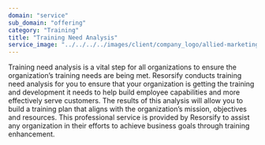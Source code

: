 ```yaml
---
domain: "service"
sub_domain: "offering"
category: "Training"
title: "Training Need Analysis"
service_image: "../../../../images/client/company_logo/allied-marketing.png"
---
```


Training need analysis is a vital step for all organizations to ensure the organization’s training needs are being met. Resorsify conducts training need analysis for you to ensure that your organization is getting the training and development it needs to help build employee capabilities and more effectively serve customers. The results of this analysis will allow you to build a training plan that aligns with the organization’s mission, objectives and resources. This professional service is provided by Resorsify to assist any organization in their efforts to achieve business goals through training enhancement.
